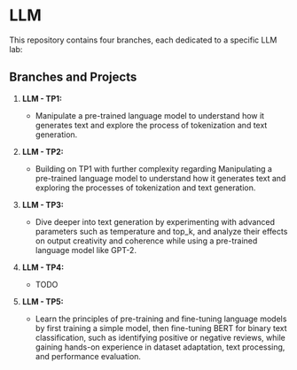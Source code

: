 # LLM

This repository contains four branches, each dedicated to a specific LLM lab:

## Branches and Projects

1. **LLM - TP1:**
    - Manipulate a pre-trained language model to understand how it generates text and explore the process of tokenization and text generation.
   
2. **LLM - TP2:**
    - Building on TP1 with further complexity regarding Manipulating a pre-trained language model to understand how it generates text and exploring the processes of tokenization and text generation.

3. **LLM - TP3:**
    - Dive deeper into text generation by experimenting with advanced parameters such as temperature and top_k, and analyze their effects on output creativity and coherence while using a pre-trained language model like GPT-2.

4. **LLM - TP4:**
    - TODO

5. **LLM - TP5:**
    - Learn the principles of pre-training and fine-tuning language models by first training a simple model, then fine-tuning BERT for binary text classification, such as identifying positive or negative reviews, while gaining hands-on experience in dataset adaptation, text processing, and performance evaluation.


